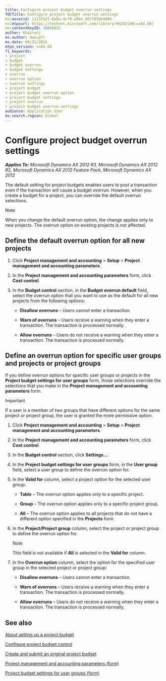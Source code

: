 ```yaml
---
title: Configure project budget overrun settings
TOCTitle: Configure project budget overrun settings
ms:assetid: 11137a2f-8a8a-4cf9-a9be-26f783bb4808
ms:mtpsurl: https://technet.microsoft.com/library/Hh242140(v=AX.60)
ms:contentKeyID: 36056031
author: Khairunj
ms.author: daxcpft
ms.date: 09/21/2015
mtps_version: v=AX.60
f1_keywords:
- project
- budget
- budget overrun
- budget settings
- overrun
- overrun option
- overrun settings
- project budget
- project budget overrun option
- project budget settings
- project overrun
- project budget overrun settings
audience: Application User
ms.search.region: Global
---
```


# Configure project budget overrun settings 


_**Applies To:** Microsoft Dynamics AX 2012 R3, Microsoft Dynamics AX 2012 R2, Microsoft Dynamics AX 2012 Feature Pack, Microsoft Dynamics AX 2012_

The default setting for project budgets enables users to post a transaction even if the transaction will cause a budget overrun. However, when you create a budget for a project, you can override the default overrun selections.


> [!NOTE]
> <P>When you change the default overrun option, the change applies only to new projects. The overrun option on existing projects is not affected.</P>



## Define the default overrun option for all new projects

1.  Click **Project management and accounting** \> **Setup** \> **Project management and accounting parameters**.

2.  In the **Project management and accounting parameters** form, click **Cost control**.

3.  In the **Budget control** section, in the **Budget overrun default** field, select the overrun option that you want to use as the default for all new projects from the following options:
    
      - **Disallow overruns** – Users cannot enter a transaction.
    
      - **Warn of overruns** – Users receive a warning when they enter a transaction. The transaction is processed normally.
    
      - **Allow overruns** – Users do not receive a warning when they enter a transaction. The transaction is processed normally.

## Define an overrun option for specific user groups and projects or project groups

If you define overrun options for specific user groups or projects in the **Project budget settings for user groups** form, those selections override the selections that you make in the **Project management and accounting parameters** form.


> [!IMPORTANT]
> <P>If a user is a member of two groups that have different options for the same project or project group, the user is granted the more permissive option.</P>



1.  Click **Project management and accounting** \> **Setup** \> **Project management and accounting parameters**.

2.  In the **Project management and accounting parameters** form, click **Cost control**.

3.  In the **Budget control** section, click **Settings...**.

4.  In the **Project budget settings for user groups** form, in the **User group** field, select a user group to define the overrun option for.

5.  In the **Valid for** column, select a project option for the selected user group:
    
      - **Table** – The overrun option applies only to a specific project.
    
      - **Group** – The overrun option applies only to a specific project group.
    
      - **All** – The overrun option applies to all projects that do not have a different option specified in the **Projects** form.

6.  In the **Project/Project group** column, select the project or project group to define the overrun option for.
    

    > [!NOTE]
    > <P>This field is not available if <STRONG>All</STRONG> is selected in the <STRONG>Valid for</STRONG> column.</P>



7.  In the **Overrun option** column, select the option for the specified user group in the selected project or project group:
    
      - **Disallow overruns** – Users cannot enter a transaction.
    
      - **Warn of overruns** – Users receive a warning when they enter a transaction. The transaction is processed normally.
    
      - **Allow overruns** – Users do not receive a warning when they enter a transaction. The transaction is processed normally.

## See also

[About setting up a project budget](about-setting-up-a-project-budget.md)

[Configure project budget control](configure-project-budget-control.md)

[Create and submit an original project budget](create-and-submit-an-original-project-budget.md)

[Project management and accounting parameters (form)](https://technet.microsoft.com/library/aa599440\(v=ax.60\))

[Project budget settings for user groups (form)](https://technet.microsoft.com/library/hh242598\(v=ax.60\))

  


